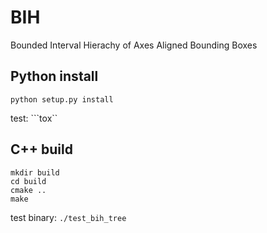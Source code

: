# BIH
Bounded Interval Hierachy of Axes Aligned Bounding Boxes

## Python install
```python setup.py install```

test:
```tox``

## C++ build

    mkdir build
    cd build
    cmake ..
    make

test binary:
```./test_bih_tree```

